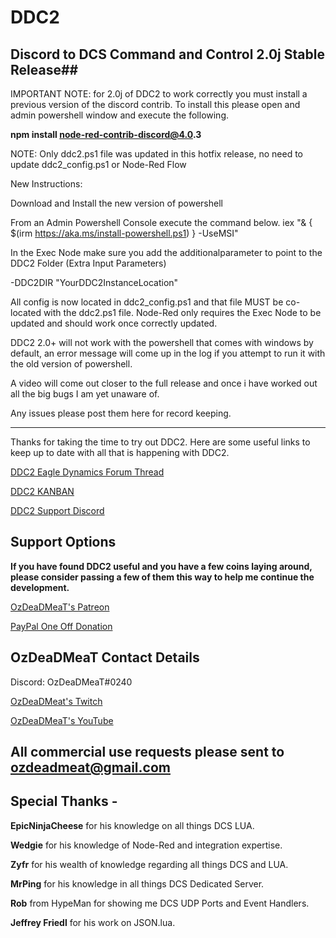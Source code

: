 # DDC2
## Discord to DCS Command and Control 2.0j Stable Release##

IMPORTANT NOTE: for 2.0j of DDC2 to work correctly you must install a previous version of the discord contrib. To install this please open and admin powershell window and execute the following.


__npm install node-red-contrib-discord@4.0.3__


NOTE: Only ddc2.ps1 file was updated in this hotfix release, no need to update ddc2_config.ps1 or Node-Red Flow

New Instructions:

Download and Install the new version of powershell

From an Admin Powershell Console execute the command below.
iex "& { $(irm https://aka.ms/install-powershell.ps1) } -UseMSI"

In the Exec Node make sure you add the additionalparameter to point to the DDC2 Folder (Extra Input Parameters)

-DDC2DIR "YourDDC2InstanceLocation"

All config is now located in ddc2_config.ps1 and that file MUST be co-located with the ddc2.ps1 file.
Node-Red only requires the Exec Node to be updated and should work once correctly updated.

DDC2 2.0+ will not work with the powershell that comes with windows by default, an error message will come up in the log if you attempt to run it with the old version of powershell.

A video will come out closer to the full release and once i have worked out all the big bugs I am yet unaware of.

Any issues please post them here for record keeping.

---------------------------------------------------------------------------------

Thanks for taking the time to try out DDC2. Here are some useful links to keep up to date with all that is happening with DDC2. 

[DDC2 Eagle Dynamics Forum Thread](https://forums.eagle.ru/topic/241221-introduction-to-discord-to-dcs-server-command-control-ddc2/ "DDC2 Eagle Dynamics Forum Thread")

[DDC2 KANBAN](https://trello.com/b/NerHUp2T/ddc2 "DDC2 KANBAN")

[DDC2 Support Discord](https://discord.gg/pZ5tNvKxUf "DDC2 Support Discord")



## Support Options ##

__If you have found DDC2 useful and you have a few coins laying around, please consider passing a few of them this way to help me continue the development.__

[OzDeaDMeaT's Patreon](https://www.patreon.com/ozdeadmeat "OzDeaDMeaT's Patreon")

[PayPal One Off Donation](https://www.paypal.com/cgi-bin/webscr?cmd=_donations&business=4K2HH4RF6RZEU&item_name=Support+OzDeaDMeaT+pwn+n00bs+with+his+friends&currency_code=AUD&source=url "PayPal One Off Donation")



## OzDeaDMeaT Contact Details ##

Discord: OzDeaDMeaT#0240

[OzDeaDMeat's Twitch](https://www.twitch.tv/ozdeadmeat "OzDeaDMeat's Twitch")

[OzDeaDMeaT's YouTube](https://www.youtube.com/ozdeadmeat "OzDeaDMeaT's YouTube")

## All commercial use requests please sent to ozdeadmeat@gmail.com ##

## Special Thanks - ##

__EpicNinjaCheese__ for his knowledge on all things DCS LUA.

__Wedgie__ for his knowledge of Node-Red and integration expertise.

__Zyfr__ for his wealth of knowledge regarding all things DCS and LUA.

__MrPing__ for his knowledge in all things DCS Dedicated Server.

__Rob__ from HypeMan for showing me DCS UDP Ports and Event Handlers.

__Jeffrey Friedl__ for his work on JSON.lua.
